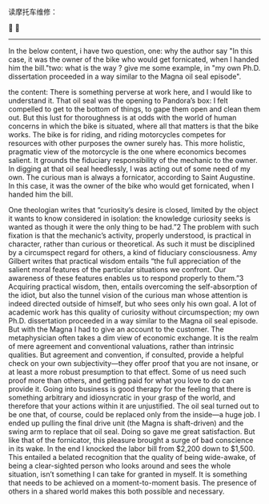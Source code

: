 读摩托车维修：

:tomato: :tomato: 

---

In the below content, i have two question, one: why the author say  "In this case, it was the owner of the bike who would get fornicated, when I handed him the bill."two: what is the way ? give  me some example, in "my own Ph.D. dissertation proceeded in a way similar to the Magna oil seal episode".

the content:
There is something perverse at work here, and I would like to understand it. That oil seal was the opening to Pandora’s box: I felt compelled to get to the bottom of things, to gape them open and clean them out. But this lust for thoroughness is at odds with the world of human concerns in which the bike is situated, where all that matters is that the bike works. The bike is for riding, and riding motorcycles competes for resources with other purposes the owner surely has. This more holistic, pragmatic view of the motorcycle is the one where economics becomes salient. It grounds the fiduciary responsibility of the mechanic to the owner. In digging at that oil seal heedlessly, I was acting out of some need of my own. The curious man is always a fornicator, according to Saint Augustine. In this case, it was the owner of the bike who would get fornicated, when I handed him the bill.

One theologian writes that “curiosity’s desire is closed, limited by the object it wants to know considered in isolation: the knowledge curiosity seeks is wanted as though it were the only thing to be had.”2 The problem with such fixation is that the mechanic’s activity, properly understood, is practical in character, rather than curious or theoretical. As such it must be disciplined by a circumspect regard for others, a kind of fiduciary consciousness. Amy Gilbert writes that practical wisdom entails “the full appreciation of the salient moral features of the particular situations we confront. Our awareness of these features enables us to respond properly to them.”3 Acquiring practical wisdom, then, entails overcoming the self-absorption of the idiot, but also the tunnel vision of the curious man whose attention is indeed directed outside of himself, but who sees only his own goal. A lot of academic work has this quality of curiosity without circumspection; my own Ph.D. dissertation proceeded in a way similar to the Magna oil seal episode. But with the Magna I had to give an account to the customer.
The metaphysician often takes a dim view of economic exchange. It is the realm of mere agreement and conventional valuations, rather than intrinsic qualities. But agreement and convention, if consulted, provide a helpful check on your own subjectivity—they offer proof that you are not insane, or at least a more robust presumption to that effect. Some of us need such proof more than others, and getting paid for what you love to do can provide it. Going into business is good therapy for the feeling that there is something arbitrary and idiosyncratic in your grasp of the world, and therefore that your actions within it are unjustified.
The oil seal turned out to be one that, of course, could be replaced only from the inside—a huge job. I ended up pulling the final drive unit (the Magna is shaft-driven) and the swing arm to replace that oil seal. Doing so gave me great satisfaction. But like that of the fornicator, this pleasure brought a surge of bad conscience in its wake. In the end I knocked the labor bill from $2,200 down to $1,500. This entailed a belated recognition that the quality of being wide-awake, of being a clear-sighted person who looks around and sees the whole situation, isn’t something I can take for granted in myself. It is something that needs to be achieved on a moment-to-moment basis. The presence of others in a shared world makes this both possible and necessary.

